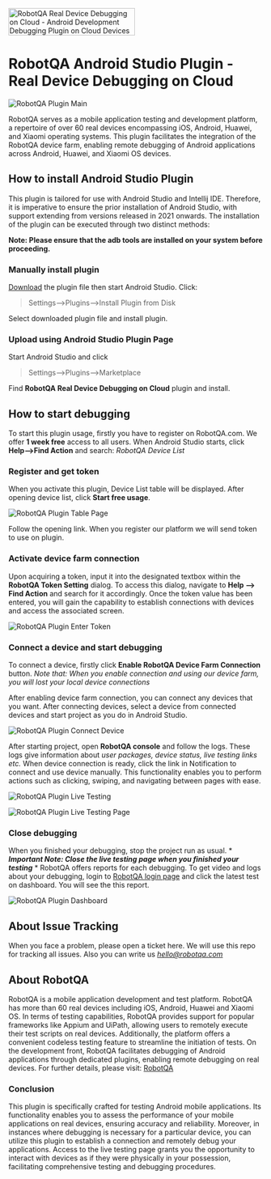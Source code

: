 <a href="https://www.producthunt.com/posts/robotqa-real-device-debugging-on-cloud?utm_source=badge-featured&utm_medium=badge&utm_souce=badge-robotqa&#0045;real&#0045;device&#0045;debugging&#0045;on&#0045;cloud" target="_blank"><img src="https://api.producthunt.com/widgets/embed-image/v1/featured.svg?post_id=458979&theme=light" alt="RobotQA&#0032;Real&#0032;Device&#0032;Debugging&#0032;on&#0032;Cloud - Android&#0032;Development&#0032;Debugging&#0032;Plugin&#0032;on&#0032;Cloud&#0032;Devices | Product Hunt" style="width: 250px; height: 54px;" width="250" height="54" /></a>

# RobotQA Android Studio Plugin - Real Device Debugging on Cloud
![RobotQA Plugin Main](https://github.com/robotqa/Android-Studio-Plugin-for-Debugging/blob/main/main-photo.png?raw=true)

RobotQA serves as a mobile application testing and development platform, a repertoire of over 60 real devices encompassing iOS, Android, Huawei, and Xiaomi operating systems. This plugin facilitates the integration of the RobotQA device farm, enabling remote debugging of Android applications across Android, Huawei, and Xiaomi OS devices.

## How to install Android Studio Plugin

This plugin is tailored for use with Android Studio and Intellij IDE. Therefore, it is imperative to ensure the prior installation of Android Studio, with support extending from versions released in 2021 onwards. The installation of the plugin can be executed through two distinct methods:

**Note: Please ensure that the adb tools are installed on your system before proceeding.**

### Manually install plugin

[Download](https://github.com/robotqa/Android-Studio-Plugin-for-Debugging/releases/tag/releases) the plugin file then start Android Studio. Click: 
> Settings-->Plugins-->Install Plugin from Disk

Select downloaded plugin file and install plugin.

### Upload using Android Studio Plugin Page

Start Android Studio and click 
> Settings-->Plugins-->Marketplace </code></pre>

Find **RobotQA Real Device Debugging on Cloud** plugin and install.

## How to start debugging

To start this plugin usage, firstly you have to register on RobotQA.com. We offer **1 week free** access to all users. 
When Android Studio starts, click **Help-->Find Action** and search: *RobotQA Device List*

### Register and get token

When you activate this plugin, Device List table will be displayed. After opening device list, click **Start free usage**.

![RobotQA Plugin Table Page](https://github.com/robotqa/Android-Studio-Plugin-for-Debugging/blob/main/first-page.png?raw=true)

Follow the opening link. When you register our platform we will send token to use on plugin. 

### Activate device farm connection

Upon acquiring a token, input it into the designated textbox within the **RobotQA Token Setting** dialog. To access this dialog, navigate to **Help --> Find Action** and search for it accordingly. Once the token value has been entered, you will gain the capability to establish connections with devices and access the associated screen.

![RobotQA Plugin Enter Token](https://github.com/robotqa/Android-Studio-Plugin-for-Debugging/blob/main/token-enter.png?raw=true)

### Connect a device and start debugging

To connect a device, firstly click **Enable RobotQA Device Farm Connection** button. 
*Note that: When you enable connection and using our device farm, you will lost your local device connections*

After enabling device farm connection, you can connect any devices that you want. After connecting devices, select a device from connected devices and start project as you do in Android Studio.

![RobotQA Plugin Connect Device](https://github.com/robotqa/Android-Studio-Plugin-for-Debugging/blob/main/device-connected.png?raw=true)

After starting project, open **RobotQA console** and follow the logs. These logs give information about *user packages, device status, live testing links etc.* 
When device connection is ready, click the link in Notification to connect and use device manually. This functionality enables you to perform actions such as clicking, swiping, and navigating between pages with ease.

![RobotQA Plugin Live Testing](https://github.com/robotqa/Android-Studio-Plugin-for-Debugging/blob/main/live-testing-click.png?raw=true)

![RobotQA Plugin Live Testing Page](https://github.com/robotqa/Android-Studio-Plugin-for-Debugging/blob/main/live-testing-page.png?raw=true)

### Close debugging

When you finished your debugging, stop the project run as usual. * ***Important Note: Close the live testing page when you finished your testing*** * 
RobotQA offers reports for each debugging. To get video and logs about your debugging, login to [RobotQA login page](https://robotqa.com/login) and click the latest test on dashboard. You will see the this report.

![RobotQA Plugin Dashboard](https://github.com/robotqa/Android-Studio-Plugin-for-Debugging/blob/main/test-result.png?raw=true)

## About Issue Tracking

When you face a problem, please open a ticket here. We will use this repo for tracking all issues. Also you can write us *hello@robotqa.com*

## About RobotQA

RobotQA is a mobile application development and test platform. RobotQA has more than 60 real devices including iOS, Android, Huawei and Xiaomi OS. In terms of testing capabilities, RobotQA provides support for popular frameworks like Appium and UiPath, allowing users to remotely execute their test scripts on real devices. Additionally, the platform offers a convenient codeless testing feature to streamline the initiation of tests. On the development front, RobotQA facilitates debugging of Android applications through dedicated plugins, enabling remote debugging on real devices. For further details, please visit: [RobotQA](https://robotqa.com)

### Conclusion

This plugin is specifically crafted for testing Android mobile applications. Its functionality enables you to assess the performance of your mobile applications on real devices, ensuring accuracy and reliability. Moreover, in instances where debugging is necessary for a particular device, you can utilize this plugin to establish a connection and remotely debug your applications. Access to the live testing page grants you the opportunity to interact with devices as if they were physically in your possession, facilitating comprehensive testing and debugging procedures.
